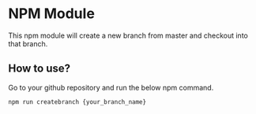 # NPM Module
This npm module will create a new branch from master and checkout into that branch.

## How to use?
Go to your github repository and run the below npm command.

<code>npm run createbranch {your_branch_name}</code>
